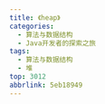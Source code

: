 ```yaml
---
title: 《heap》
categories:
  - 算法与数据结构
  - Java开发者的探索之旅
tags:
  - 算法与数据结构
  - 堆
top: 3012
abbrlink: 5eb18949
---
```

